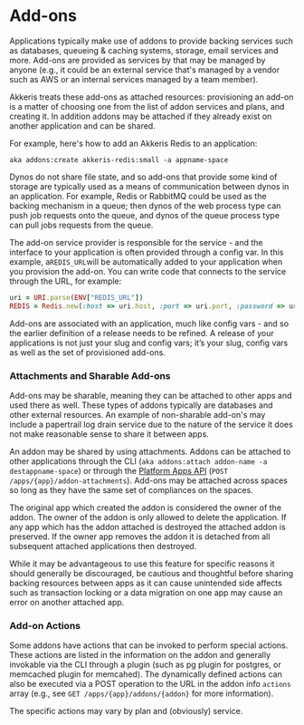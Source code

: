 # Add-ons

Applications typically make use of addons to provide backing services such as databases, queueing & caching systems, storage, email services and more. Add-ons are provided as services by that may be managed by anyone \(e.g., it could be an external service that's managed by a vendor such as AWS or an internal services managed by a team member\).

Akkeris treats these add-ons as attached resources: provisioning an add-on is a matter of choosing one from the list of addon services and plans, and creating it.  In addition addons may be attached if they already exist on another application and can be shared.

For example, here's how to add an Akkeris Redis to an application:

```shell
aka addons:create akkeris-redis:small -a appname-space
```

Dynos do not share file state, and so add-ons that provide some kind of storage are typically used as a means of communication between dynos in an application. For example, Redis or RabbitMQ could be used as the backing mechanism in a queue; then dynos of the web process type can push job requests onto the queue, and dynos of the queue process type can pull jobs requests from the queue.

The add-on service provider is responsible for the service - and the interface to your application is often provided through a config var. In this example, a`REDIS_URL`will be automatically added to your application when you provision the add-on. You can write code that connects to the service through the URL, for example:

```ruby
uri = URI.parse(ENV["REDIS_URL"])
REDIS = Redis.new(:host => uri.host, :port => uri.port, :password => uri.password)
```

Add-ons are associated with an application, much like config vars - and so the earlier definition of a release needs to be refined. A release of your applications is not just your slug and config vars; it’s your slug, config vars as well as the set of provisioned add-ons.

### Attachments and Sharable Add-ons

Add-ons may be sharable, meaning they can be attached to other apps and used there as well.  These types of addons typically are databases and other external resources.  An example of non-sharable add-on's may include a papertrail log drain service due to the nature of the service it does not make reasonable sense to share it between apps.

An addon may be shared by using attachments. Addons can be attached to other applications through the CLI \(`aka addons:attach addon-name -a destappname-space`\) or through the [Platform Apps API](/architecture/apps-api/apps-api.md) \(`POST /apps/{app}/addon-attachments`\). Add-ons may be attached across spaces so long as they have the same set of compliances on the spaces.

The original app which created the addon is considered the owner of the addon.  The owner of the addon is only allowed to delete the application.  If any app which has the addon attached is destroyed the attached addon is preserved.  If the owner app removes the addon it is detached from all subsequent attached applications then destroyed.

While it may be advantageous to use this feature for specific reasons it should generally be discouraged, be cautious and thoughtful before sharing backing resources between apps as it can cause unintended side affects such as transaction locking or a data migration on one app may cause an error on another attached app.

### Add-on Actions

Some addons have actions that can be invoked to perform special actions.  These actions are listed in the information on the addon and generally invokable via the CLI through a plugin \(such as pg plugin for postgres, or memcached plugin for memcahed\).  The dynamically defined actions can also be executed via a POST operation to the URL in the addon info `actions` array \(e.g., see `GET /apps/{app}/addons/{addon}` for more information\).

The specific actions may vary by plan and \(obviously\) service.

